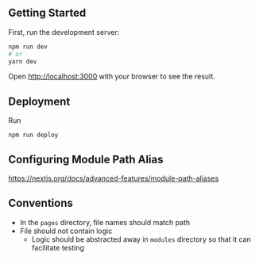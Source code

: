 ## Getting Started

First, run the development server:

```bash
npm run dev
# or
yarn dev
```

Open [http://localhost:3000](http://localhost:3000) with your browser to see the result.

## Deployment

Run

```
npm run deploy
```

## Configuring Module Path Alias
https://nextjs.org/docs/advanced-features/module-path-aliases

## Conventions
- In the `pages` directory, file names should match path
- File should not contain logic
  - Logic should be abstracted away in `modules` directory so that it can facilitate testing